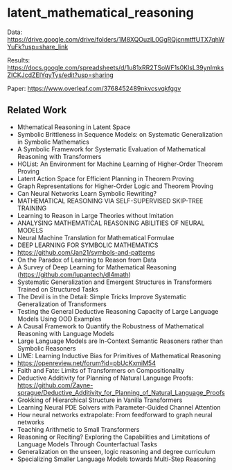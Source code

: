 # latent_mathematical_reasoning

Data: https://drive.google.com/drive/folders/1M8XQOuzIL0GgRQjcnmtffUTX7qhWYuFk?usp=share_link

Results: https://docs.google.com/spreadsheets/d/1u81xRR2TSoWF1s0KlsL39ynImksZICKJcdZEIYqyTys/edit?usp=sharing 

Paper: https://www.overleaf.com/3768452489nkvcsvqkfggv 

## Related Work
- Mthematical Reasoning in Latent Space
- Symbolic Brittleness in Sequence Models: on Systematic Generalization in Symbolic Mathematics
- A Symbolic Framework for Systematic Evaluation of Mathematical Reasoning with Transformers
- HOList: An Environment for Machine Learning of Higher-Order Theorem Proving
- Latent Action Space for Efficient Planning in Theorem Proving
- Graph Representations for Higher-Order Logic and Theorem Proving
- Can Neural Networks Learn Symbolic Rewriting?
- MATHEMATICAL REASONING VIA SELF-SUPERVISED SKIP-TREE TRAINING
- Learning to Reason in Large Theories without Imitation
- ANALYSING MATHEMATICAL REASONING ABILITIES OF NEURAL MODELS
- Neural Machine Translation for Mathematical Formulae
- DEEP LEARNING FOR SYMBOLIC MATHEMATICS
- https://github.com/Jan21/symbols-and-patterns
- On the Paradox of Learning to Reason from Data
- A Survey of Deep Learning for Mathematical Reasoning (https://github.com/lupantech/dl4math)
- Systematic Generalization and Emergent Structures in Transformers Trained on Structured Tasks
- The Devil is in the Detail: Simple Tricks Improve Systematic Generalization of Transformers
- Testing the General Deductive Reasoning Capacity of Large Language Models Using OOD Examples
- A Causal Framework to Quantify the Robustness of Mathematical Reasoning with Language Models
- Large Language Models are In-Context Semantic Reasoners rather than Symbolic Reasoners
- LIME: Learning Inductive Bias for Primitives of Mathematical Reasoning
- https://openreview.net/forum?id=pbUcKxmiM54
- Faith and Fate: Limits of Transformers on Compositionality
- Deductive Additivity for Planning of Natural Language Proofs: https://github.com/Zayne-sprague/Deductive_Additivity_for_Planning_of_Natural_Language_Proofs
- Grokking of Hierarchical Structure in Vanilla Transformers
- Learning Neural PDE Solvers with Parameter-Guided Channel Attention
- How neural networks extrapolate: From feedforward to graph neural networks
- Teaching Arithmetic to Small Transformers
- Reasoning or Reciting? Exploring the Capabilities and Limitations of Language Models Through Counterfactual Tasks
- Generalization on the unseen, logic reasoning and degree curriculum
- Specializing Smaller Language Models towards Multi-Step Reasoning 
